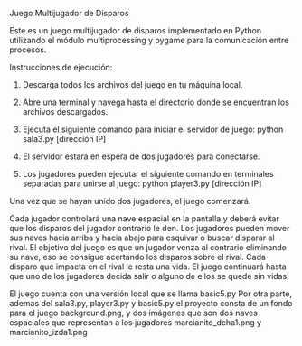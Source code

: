 Juego Multijugador de Disparos

Este es un juego multijugador de disparos implementado en Python utilizando el módulo multiprocessing y pygame para la comunicación entre procesos.

Instrucciones de ejecución:

1. Descarga todos los archivos del juego en tu máquina local.
    
2. Abre una terminal y navega hasta el directorio donde se encuentran los archivos descargados.
    
3. Ejecuta el siguiente comando para iniciar el servidor de juego:
          python sala3.py [dirección IP]

4. El servidor estará en espera de dos jugadores para conectarse.
    
5. Los jugadores pueden ejecutar el siguiente comando en terminales separadas para unirse al juego:
          python player3.py [dirección IP]
          
          
Una vez que se hayan unido dos jugadores, el juego comenzará. 

Cada jugador controlará una nave espacial en la pantalla y deberá evitar que los disparos del jugador contrario le den.
Los jugadores pueden mover sus naves hacia arriba y hacia abajo para esquivar o buscar disparar al rival.
El objetivo del juego es que un jugador venza al contrario eliminando su nave, eso se consigue acertando los disparos sobre el rival. Cada disparo que impacta en el rival le resta una vida.
El juego continuará hasta que uno de los jugadores decida salir o alguno de ellos se quede sin vidas.

El juego cuenta con una versión local que se llama basic5.py
Por otra parte, ademas del sala3.py, player3.py y basic5.py el proyecto consta de un fondo para el juego background.png, y dos imágenes que son dos naves espaciales que representan a los jugadores marcianito_dcha1.png y marcianito_izda1.png
